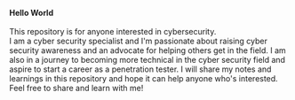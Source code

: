 **Hello World**<br />
<br />
This repository is for anyone interested in cybersecurity.<br />
I am a cyber security specialist and I'm passionate about raising cyber security awareness and an advocate for helping others get in the field.
I am also in a journey to becoming more technical in the cyber security field and aspire to start a career as a penetration tester.
I will share my notes and learnings in this repository and hope it can help anyone who's interested.
Feel free to share and learn with me!
